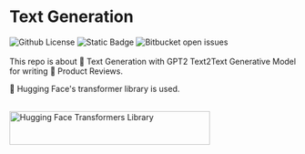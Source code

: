 # Text Generation


![Github License](https://img.shields.io/badge/license-MIT-47d191) 
![Static Badge](https://img.shields.io/badge/NLP-Text_Generation-%23339ff2)
![Bitbucket open issues](https://img.shields.io/bitbucket/issues/kaungmyat999/TextClassification)
<br /> <br /> 
This repo is about 📒 Text Generation with GPT2 Text2Text Generative Model for writing  📑 Product Reviews.

🤗 Hugging Face's transformer library is used.
<br /> <br /> 
<p align="left">
  <picture>
    <source media="(prefers-color-scheme: dark)" srcset="https://huggingface.co/datasets/huggingface/documentation-images/raw/main/transformers-logo-dark.svg">
    <source media="(prefers-color-scheme: light)" srcset="https://huggingface.co/datasets/huggingface/documentation-images/raw/main/transformers-logo-light.svg">
    <img alt="Hugging Face Transformers Library" src="https://huggingface.co/datasets/huggingface/documentation-images/raw/main/transformers-logo-light.svg" width="352" height="59" style="max-width: 100%;">
  </picture>
  <br/>
  <br/>
</p>

